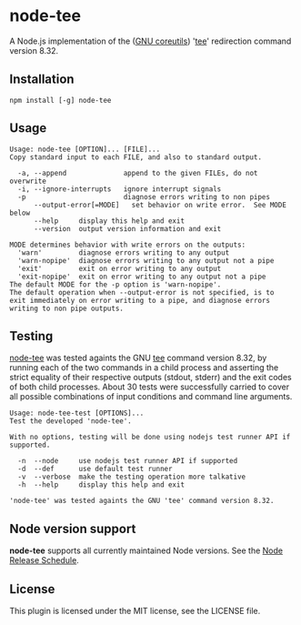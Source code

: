 # node-tee

A Node.js implementation of the ([GNU coreutils](https://www.gnu.org/software/coreutils/ "GNU coreutils")) '[tee](https://www.gnu.org/software/coreutils/manual/html_node/tee-invocation.html "tee")' redirection command version 8.32.

## Installation

```
npm install [-g] node-tee
```

## Usage

```
Usage: node-tee [OPTION]... [FILE]...
Copy standard input to each FILE, and also to standard output.

  -a, --append              append to the given FILEs, do not overwrite
  -i, --ignore-interrupts   ignore interrupt signals
  -p                        diagnose errors writing to non pipes
      --output-error[=MODE]   set behavior on write error.  See MODE below
      --help     display this help and exit
      --version  output version information and exit

MODE determines behavior with write errors on the outputs:
  'warn'         diagnose errors writing to any output
  'warn-nopipe'  diagnose errors writing to any output not a pipe
  'exit'         exit on error writing to any output
  'exit-nopipe'  exit on error writing to any output not a pipe
The default MODE for the -p option is 'warn-nopipe'.
The default operation when --output-error is not specified, is to
exit immediately on error writing to a pipe, and diagnose errors
writing to non pipe outputs.

```

## Testing

[node-tee](bin/node-tee "node-tee") was tested againts the GNU [tee](https://www.gnu.org/software/coreutils/manual/html_node/tee-invocation.html "tee") command version 8.32, by running each of the two commands in a child process and asserting the strict equality of their respective outputs (stdout, stderr) and the exit codes of both child processes. About 30 tests were successfully carried to cover all possible combinations of input conditions and command line arguments.

```
Usage: node-tee-test [OPTIONS]...
Test the developed 'node-tee'.

With no options, testing will be done using nodejs test runner API if supported.

  -n  --node     use nodejs test runner API if supported
  -d  --def      use default test runner
  -v  --verbose  make the testing operation more talkative
  -h  --help     display this help and exit

'node-tee' was tested againts the GNU 'tee' command version 8.32.
```

## Node version support

**node-tee** supports all currently maintained Node versions. See the [Node Release Schedule][].

[node release schedule]: https://github.com/nodejs/Release#release-schedule

## License

This plugin is licensed under the MIT license, see the LICENSE file.
